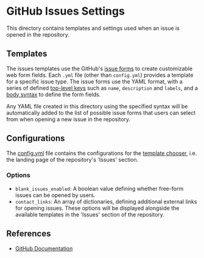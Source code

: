# GitHub Issues Settings
This directory contains templates and settings used when an issue is opened in the repository.

## Templates
The issues templates use the GitHub's [issue forms](https://docs.github.com/en/communities/using-templates-to-encourage-useful-issues-and-pull-requests/configuring-issue-templates-for-your-repository#creating-issue-forms)
to create customizable web form fields. Each `.yml` file (other than `config.yml`) provides a template for 
a specific issue type. The issue forms use the YAML format, with a series of defined [top-level keys](https://docs.github.com/en/communities/using-templates-to-encourage-useful-issues-and-pull-requests/syntax-for-issue-forms#top-level-syntax)
such as `name`, `description` and `labels`, and a [body syntax](https://docs.github.com/en/communities/using-templates-to-encourage-useful-issues-and-pull-requests/syntax-for-githubs-form-schema)
to define the form fields.

Any YAML file created in this directory using the specified syntax will be automatically added to the list of possible
issue forms that users can select from when opening a new issue in the repository.


## Configurations
The [config.yml](./config.yml) file contains the configurations for the 
[template chooser](https://docs.github.com/en/communities/using-templates-to-encourage-useful-issues-and-pull-requests/configuring-issue-templates-for-your-repository#configuring-the-template-chooser),
i.e. the landing page of the repository's 'Issues' section.

### Options
- `blank_issues_enabled`: A boolean value defining whether free-form issues can be opened by users.
- `contact_links`: An array of dictionaries, defining additional external links for opening issues.
These options will be displayed alongside the available templates in the 'Issues' section of the repository.

## References
- [GitHub Documentation](https://docs.github.com/en/communities/using-templates-to-encourage-useful-issues-and-pull-requests/about-issue-and-pull-request-templates)